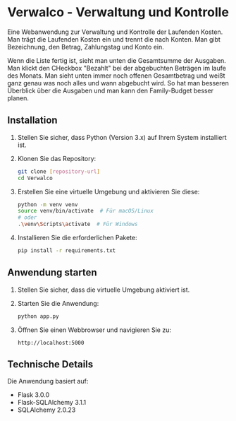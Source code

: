 # Verwalco - Verwaltung und Kontrolle

Eine Webanwendung zur Verwaltung und Kontrolle der Laufenden Kosten.
Man trägt die Laufenden Kosten ein und trennt die nach Konten.
Man gibt Bezeichnung, den Betrag, Zahlungstag und Konto ein.

Wenn die Liste fertig ist, sieht man unten die Gesamtsumme der Ausgaben.
Man klickt den CHeckbox "Bezahlt" bei der abgebuchten Beträgen im laufe des Monats.
Man sieht unten immer noch offenen Gesamtbetrag und weißt ganz genau was noch alles
und wann abgebucht wird. So hat man besseren Überblick über die Ausgaben und man kann
den Family-Budget besser planen.

## Installation

1. Stellen Sie sicher, dass Python (Version 3.x) auf Ihrem System installiert ist.

2. Klonen Sie das Repository:
   ```bash
   git clone [repository-url]
   cd Verwalco
   ```

3. Erstellen Sie eine virtuelle Umgebung und aktivieren Sie diese:
   ```bash
   python -m venv venv
   source venv/bin/activate  # Für macOS/Linux
   # oder
   .\venv\Scripts\activate  # Für Windows
   ```

4. Installieren Sie die erforderlichen Pakete:
   ```bash
   pip install -r requirements.txt
   ```

## Anwendung starten

1. Stellen Sie sicher, dass die virtuelle Umgebung aktiviert ist.

2. Starten Sie die Anwendung:
   ```bash
   python app.py
   ```

3. Öffnen Sie einen Webbrowser und navigieren Sie zu:
   ```
   http://localhost:5000
   ```

## Technische Details

Die Anwendung basiert auf:
- Flask 3.0.0
- Flask-SQLAlchemy 3.1.1
- SQLAlchemy 2.0.23


